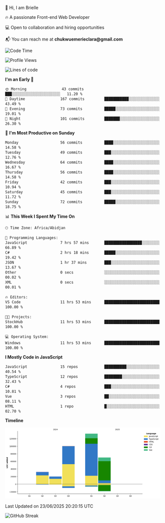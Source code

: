 <div align="left">
  <p>👋 Hi, I am Brielle</p>
  <p>🔥 A passionate Front-end Web Developer</p>
  <p>💻 Open to collaboration and hiring opportunities</p>
  <p>📬 You can reach me at <strong>chukwuemerieclara@gmail.com</strong></p>
</div>


 
 <!--START_SECTION:waka-->
![Code Time](http://img.shields.io/badge/Code%20Time-716%20hrs%2053%20mins-blue)

![Profile Views](http://img.shields.io/badge/Profile%20Views-1-blue)

![Lines of code](https://img.shields.io/badge/From%20Hello%20World%20I%27ve%20Written-355.9%20thousand%20lines%20of%20code-blue)

**I'm an Early 🐤** 

```text
🌞 Morning                43 commits          ███░░░░░░░░░░░░░░░░░░░░░░   11.20 % 
🌆 Daytime                167 commits         ███████████░░░░░░░░░░░░░░   43.49 % 
🌃 Evening                73 commits          █████░░░░░░░░░░░░░░░░░░░░   19.01 % 
🌙 Night                  101 commits         ███████░░░░░░░░░░░░░░░░░░   26.30 % 
```
📅 **I'm Most Productive on Sunday** 

```text
Monday                   56 commits          ████░░░░░░░░░░░░░░░░░░░░░   14.58 % 
Tuesday                  49 commits          ███░░░░░░░░░░░░░░░░░░░░░░   12.76 % 
Wednesday                64 commits          ████░░░░░░░░░░░░░░░░░░░░░   16.67 % 
Thursday                 56 commits          ████░░░░░░░░░░░░░░░░░░░░░   14.58 % 
Friday                   42 commits          ███░░░░░░░░░░░░░░░░░░░░░░   10.94 % 
Saturday                 45 commits          ███░░░░░░░░░░░░░░░░░░░░░░   11.72 % 
Sunday                   72 commits          █████░░░░░░░░░░░░░░░░░░░░   18.75 % 
```


📊 **This Week I Spent My Time On** 

```text
🕑︎ Time Zone: Africa/Abidjan

💬 Programming Languages: 
JavaScript               7 hrs 57 mins       █████████████████░░░░░░░░   66.89 % 
C#                       2 hrs 18 mins       █████░░░░░░░░░░░░░░░░░░░░   19.42 % 
JSON                     1 hr 37 mins        ███░░░░░░░░░░░░░░░░░░░░░░   13.67 % 
Other                    0 secs              ░░░░░░░░░░░░░░░░░░░░░░░░░   00.02 % 
XML                      0 secs              ░░░░░░░░░░░░░░░░░░░░░░░░░   00.01 % 

🔥 Editors: 
VS Code                  11 hrs 53 mins      █████████████████████████   100.00 % 

🐱‍💻 Projects: 
StockHub                 11 hrs 53 mins      █████████████████████████   100.00 % 

💻 Operating System: 
Windows                  11 hrs 53 mins      █████████████████████████   100.00 % 
```

**I Mostly Code in JavaScript** 

```text
JavaScript               15 repos            ██████████░░░░░░░░░░░░░░░   40.54 % 
TypeScript               12 repos            ████████░░░░░░░░░░░░░░░░░   32.43 % 
C#                       4 repos             ███░░░░░░░░░░░░░░░░░░░░░░   10.81 % 
Vue                      3 repos             ██░░░░░░░░░░░░░░░░░░░░░░░   08.11 % 
HTML                     1 repo              █░░░░░░░░░░░░░░░░░░░░░░░░   02.70 % 
```



**Timeline**

![Lines of Code chart](https://raw.githubusercontent.com/Brielle28/Brielle28/main/assets/bar_graph.png)


 Last Updated on 23/06/2025 20:20:15 UTC
<!--END_SECTION:waka-->

![GitHub Streak](https://github-readme-streak-stats.herokuapp.com/?user=Brielle28)



